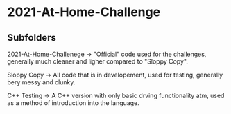 # 2021-At-Home-Challenge

## Subfolders
2021-At-Home-Challenege -> "Official" code used for the challenges, generally much cleaner and ligher compared to "Sloppy Copy". 

Sloppy Copy -> All code that is in developement, used for testing, generally bery messy and clunky. 

C++ Testing -> A C++ version with only basic drving functionality atm, used as a method of introduction into the language. 
